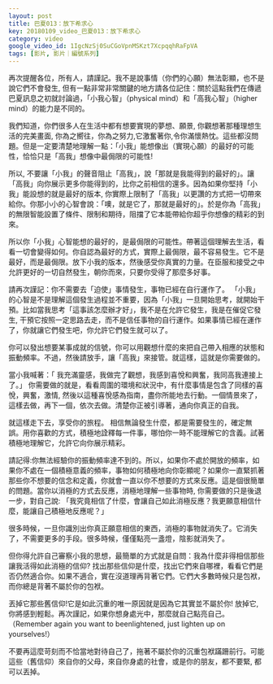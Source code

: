 ```yaml
---
layout: post
title: 巴夏013：放下希求心
key: 20180109_video_巴夏013：放下希求心
category: video
google_video_id: 1IgcNzSj0SuCGoVpnMSKzt7XcpqqhRaFpVA
tags: [影片, 影片｜編號系列]
---
```



再次提醒各位，所有人，請謹記。我不是說事情（你們的心願）無法彰顯，也不是說它們不會發生, 但有一點非常非常關鍵的地方請各位記住：關於這點我們在傳遞巴夏訊息之初就討論過，「小我心智」（physical mind）和「高我心智」（higher mind）的能力是不同的。

我們知道，你們很多人在生活中都有想要實現的夢想、願景, 你觀想著那種理想生活的完美畫面, 你為之嚮往，你為之努力,它激奮著你,令你滿懷熱忱。這些都沒問題。但是一定要清楚地理解一點：「小我」能想像出（實現心願）的最好的可能性，恰恰只是「高我」想像中最侷限的可能性!

所以, 不要讓「小我」的聲音阻止「高我」，說「那就是我能得到的最好的」。讓「高我」向你展示更多你能得到的，比你之前相信的還多。因為如果你堅持「小我」能設想的就是最好的版本, 你實際上限制了「高我」以更讚的方式把一切帶來給你。你那小小的心智會說：「噢，就是它了，那就是最好的」。於是你為「高我」的無限智能設置了條件、限制和期待，阻擋了它本能帶給你超乎你想像的精彩的到來。

所以你「小我」心智能想的最好的，是最侷限的可能性。帶著這個理解去生活，看看一切會變得如何。你自認為最好的方式，實際上最侷限，最不容易發生。它不是最好，而是最侷限。放下小我的版本，然後感受你真實的力量。在臣服和接受之中允許更好的一切自然發生，朝你而來，只要你受得了那麼多好事。

請再次謹記：你不需要去「迫使」事情發生，事物已經在自行運作了。 「小我」的心智是不是理解這個發生過程並不重要，因為「小我」一旦開始思考，就開始干預。比如當我思考「這事該怎麼辦才好」，我不是在允許它發生，我是在催促它發生, 干預它按照一定思路去走，而不是信任事物的自行運作。如果事情已經在運作了，你就讓它們發生吧，你允許它們發生就可以了。

你可以發出想要某事成就的信號，你可以用觀想什麼的來把自己帶入相應的狀態和振動頻率。不過，然後請放手，讓「高我」來接管。就這樣，這就是你需要做的。

當小我喊著：「 我充滿靈感，我做完了觀想，我感到喜悅和興奮，我同高我連接上了。」 你需要做的就是，看看周圍的環境和狀況中，有什麼事情是包含了同樣的喜悅，興奮，激情, 然後以這種喜悅感為指南，盡你所能地去行動。一個情景來了，這樣去做，再下一個，依次去做。清楚你正被引導著，通向你真正的自我。

就這樣走下去，享受你的旅程。 相信無論發生什麼，都是需要發生的，確定無誤。用你喜歡的方式，積極地詮釋每一件事，哪怕你一時不能理解它的含義。試著積極地理解它，允許它向你展示精彩。

請記得:你無法經驗你的振動頻率達不到的。所以，如果你不處於開放的頻率，如果你不處在一個積極意義的頻率，事物如何積極地向你彰顯呢？如果你一直緊抓著那些你不想要的信念和定義，你就會一直以你不想要的方式來反應。這是個很簡單的問題。當你以消極的方式去反應，消極地理解一些事物時, 你需要做的只是後退一步，對自己說: 「我究竟相信了什麼，會讓自己如此消極反應？我更願意相信什麼，能讓自己積極地反應呢？」

很多時候，一旦你識別出你真正願意相信的東西，消極的事物就消失了。它消失了，不需要更多的手段。很多時候，僅僅點亮一盞燈，陰影就消失了。

但你得允許自己審察小我的思想，最簡單的方式就是自問：我為什麼非得相信那些讓我活得如此消極的信仰? 找出那些信仰是什麼，找出它們來自哪裡，看看它們是否仍然適合你。如果不適合，實在沒道理再背著它們。它們大多數時候只是包袱，而你總是背著不屬於你的包袱。

丟掉它那些舊信仰!它是如此沉重的唯一原因就是因為它其實並不屬於你! 放掉它, 你將感到輕鬆。再次謹記，如果你想身處光中，那麼就自己點亮自己。（Remember again you want to beenlightened, just lighten up on yourselves!）

不要再這麼苛刻而不恰當地對待自己了，拖著不屬於你的沉重包袱蹣跚前行。可能這些（舊信仰）來自你的父母，來自你身處的社會，或是你的朋友，都不要緊, 都可以丟掉。
